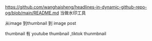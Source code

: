 https://github.com/wanghaisheng/headlines-in-dynamic-github-repo-og/blob/main/README.md
当做水印工具



从image 到thumbnail 到 image post



thumbnail 有 youtube thumbnail ,tiktok thunmbnail


